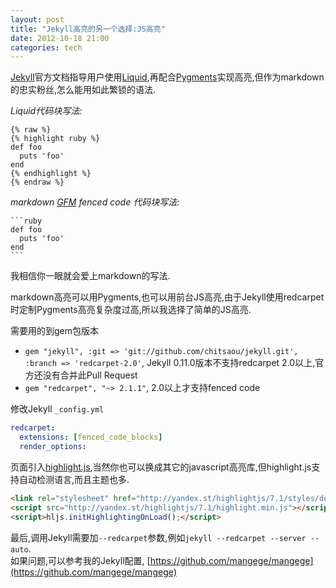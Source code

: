 ```yaml
---
layout: post
title: "Jekyll高亮的另一个选择:JS高亮"
date: 2012-10-18 21:00
categories: tech
---
```


[Jekyll](https://github.com/mojombo/jekyll)官方文档指导用户使用[Liquid](http://www.liquidmarkup.org/),再配合[Pygments](http://pygments.org/)实现高亮,但作为markdown的忠实粉丝,怎么能用如此繁锁的语法.

*Liquid代码块写法:*

```no-highlight
{% raw %}
{% highlight ruby %}
def foo
  puts 'foo'
end
{% endhighlight %}
{% endraw %}
```

*markdown [GFM](http://github.github.com/github-flavored-markdown/) fenced code 代码块写法:*

    ```ruby
    def foo
      puts 'foo'
    end
    ```

我相信你一眼就会爱上markdown的写法.

markdown高亮可以用Pygments,也可以用前台JS高亮,由于Jekyll使用redcarpet时定制Pygments高亮复杂度过高,所以我选择了简单的JS高亮.

需要用的到gem包版本

* `gem "jekyll", :git => 'git://github.com/chitsaou/jekyll.git', :branch => 'redcarpet-2.0'`, Jekyll 0.11.0版本不支持redcarpet 2.0以上,官方还没有合并此Pull Request
* `gem "redcarpet", "~> 2.1.1"`, 2.0以上才支持fenced code

修改Jekyll `_config.yml`

```yaml
redcarpet:
  extensions: [fenced_code_blocks]
  render_options:
```

页面引入[highlight.js](http://softwaremaniacs.org/soft/highlight/en/),当然你也可以换成其它的javascript高亮库,但highlight.js支持自动检测语言,而且主题也多.

```html
<link rel="stylesheet" href="http://yandex.st/highlightjs/7.1/styles/default.min.css">
<script src="http://yandex.st/highlightjs/7.1/highlight.min.js"></script>
<script>hljs.initHighlightingOnLoad();</script>
```

最后,调用Jekyll需要加`--redcarpet`参数,例如`jekyll --redcarpet --server --auto`.  
如果问题,可以参考我的Jekyll配置, [https://github.com/mangege/mangege](https://github.com/mangege/mangege)
